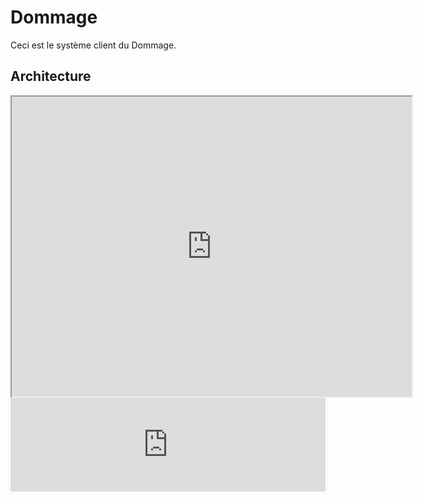 # Dommage

Ceci est le système client du Dommage.

## Architecture

<div class="test">
<iframe src="https://www.youtube.com/embed/LXb3EKWsInQ" width="640" height="480" allow="autoplay"></iframe>
</div>

<div class="test">
<iframe id="myEmbeddedDiagram" src="http://localhost:8088/embed/6?diagram=ArchitectureReference&diagramSelector=true&iframe=myEmbeddedDiagram" width="100%" marginwidth="0" marginheight="0" frameborder="0" scrolling="no" allowfullscreen="true"></iframe>

<script type="text/javascript" src="http://localhost:8088/static/js/structurizr-embed.js"></script>
</div>